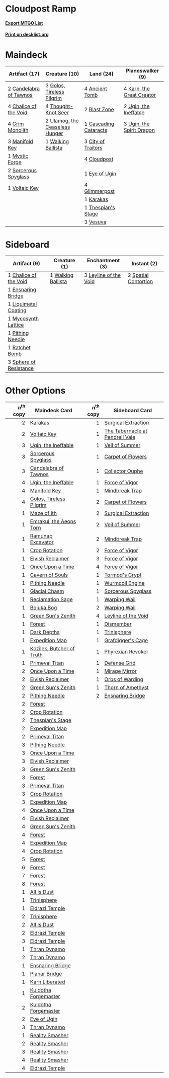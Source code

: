 # Cloudpost Ramp

#### [Export MTGO List](../collection/Cloudpost%20Ramp/Cloudpost%20Ramp.txt)
#### [Print on decklist.org](http://decklist.org/?deckmain=4%09Ancient%20Tomb%0A2%09Blast%20Zone%0A2%09Candelabra%20of%20Tawnos%0A1%09Cascading%20Cataracts%0A4%09Chalice%20of%20the%20Void%0A3%09City%20of%20Traitors%0A4%09Cloudpost%0A1%09Eye%20of%20Ugin%0A4%09Glimmerpost%0A3%09Golos,%20Tireless%20Pilgrim%0A4%09Grim%20Monolith%0A1%09Karakas%0A4%09Karn,%20the%20Great%20Creator%0A3%09Manifold%20Key%0A1%09Mystic%20Forge%0A2%09Sorcerous%20Spyglass%0A1%09Thespian's%20Stage%0A4%09Thought-Knot%20Seer%0A2%09Ugin,%20the%20Ineffable%0A3%09Ugin,%20the%20Spirit%20Dragon%0A2%09Ulamog,%20the%20Ceaseless%20Hunger%0A3%09Vesuva%0A1%09Voltaic%20Key%0A1%09Walking%20Ballista&deckside=1%09Chalice%20of%20the%20Void%0A1%09Ensnaring%20Bridge%0A3%09Leyline%20of%20the%20Void%0A1%09Liquimetal%20Coating%0A1%09Mycosynth%20Lattice%0A1%09Pithing%20Needle%0A1%09Ratchet%20Bomb%0A2%09Spatial%20Contortion%0A3%09Sphere%20of%20Resistance%0A1%09Walking%20Ballista)
# Maindeck

|                                         Artifact (17)                                          |                                              Creature (10)                                              |                                           Land (24)                                            |                                          Planeswalker (9)                                          |
|------------------------------------------------------------------------------------------------|---------------------------------------------------------------------------------------------------------|------------------------------------------------------------------------------------------------|----------------------------------------------------------------------------------------------------|
|2 [Candelabra of Tawnos](http://gatherer.wizards.com/Pages/Card/Details.aspx?multiverseid=999)  |3 [Golos, Tireless Pilgrim](http://gatherer.wizards.com/Pages/Card/Details.aspx?multiverseid=466980)     |4 [Ancient Tomb](http://gatherer.wizards.com/Pages/Card/Details.aspx?multiverseid=409567)       |4 [Karn, the Great Creator](http://gatherer.wizards.com/Pages/Card/Details.aspx?multiverseid=460928)|
|4 [Chalice of the Void](http://gatherer.wizards.com/Pages/Card/Details.aspx?multiverseid=442211)|4 [Thought-Knot Seer](http://gatherer.wizards.com/Pages/Card/Details.aspx?multiverseid=407519)           |2 [Blast Zone](http://gatherer.wizards.com/Pages/Card/Details.aspx?multiverseid=461171)         |2 [Ugin, the Ineffable](http://gatherer.wizards.com/Pages/Card/Details.aspx?multiverseid=460929)    |
|4 [Grim Monolith](http://gatherer.wizards.com/Pages/Card/Details.aspx?multiverseid=12626)       |2 [Ulamog, the Ceaseless Hunger](http://gatherer.wizards.com/Pages/Card/Details.aspx?multiverseid=402079)|1 [Cascading Cataracts](http://gatherer.wizards.com/Pages/Card/Details.aspx?multiverseid=426942)|3 [Ugin, the Spirit Dragon](http://gatherer.wizards.com/Pages/Card/Details.aspx?multiverseid=391948)|
|3 [Manifold Key](http://gatherer.wizards.com/Pages/Card/Details.aspx?multiverseid=466984)       |1 [Walking Ballista](http://gatherer.wizards.com/Pages/Card/Details.aspx?multiverseid=423848)            |3 [City of Traitors](http://gatherer.wizards.com/Pages/Card/Details.aspx?multiverseid=6168)     |                                                                                                    |
|1 [Mystic Forge](http://gatherer.wizards.com/Pages/Card/Details.aspx?multiverseid=466987)       |                                                                                                         |4 [Cloudpost](http://gatherer.wizards.com/Pages/Card/Details.aspx?multiverseid=49050)           |                                                                                                    |
|2 [Sorcerous Spyglass](http://gatherer.wizards.com/Pages/Card/Details.aspx?multiverseid=435407) |                                                                                                         |1 [Eye of Ugin](http://gatherer.wizards.com/Pages/Card/Details.aspx?multiverseid=409569)        |                                                                                                    |
|1 [Voltaic Key](http://gatherer.wizards.com/Pages/Card/Details.aspx?multiverseid=207889)        |                                                                                                         |4 [Glimmerpost](http://gatherer.wizards.com/Pages/Card/Details.aspx?multiverseid=209043)        |                                                                                                    |
|                                                                                                |                                                                                                         |1 [Karakas](http://gatherer.wizards.com/Pages/Card/Details.aspx?multiverseid=413782)            |                                                                                                    |
|                                                                                                |                                                                                                         |1 [Thespian's Stage](http://gatherer.wizards.com/Pages/Card/Details.aspx?multiverseid=366353)   |                                                                                                    |
|                                                                                                |                                                                                                         |3 [Vesuva](http://gatherer.wizards.com/Pages/Card/Details.aspx?multiverseid=113543)             |                                                                                                    |


# Sideboard

|                                          Artifact (9)                                          |                                        Creature (1)                                         |                                        Enchantment (3)                                         |                                          Instant (2)                                          |
|------------------------------------------------------------------------------------------------|---------------------------------------------------------------------------------------------|------------------------------------------------------------------------------------------------|-----------------------------------------------------------------------------------------------|
|1 [Chalice of the Void](http://gatherer.wizards.com/Pages/Card/Details.aspx?multiverseid=442211)|1 [Walking Ballista](http://gatherer.wizards.com/Pages/Card/Details.aspx?multiverseid=423848)|3 [Leyline of the Void](http://gatherer.wizards.com/Pages/Card/Details.aspx?multiverseid=107682)|2 [Spatial Contortion](http://gatherer.wizards.com/Pages/Card/Details.aspx?multiverseid=407518)|
|1 [Ensnaring Bridge](http://gatherer.wizards.com/Pages/Card/Details.aspx?multiverseid=15866)    |                                                                                             |                                                                                                |                                                                                               |
|1 [Liquimetal Coating](http://gatherer.wizards.com/Pages/Card/Details.aspx?multiverseid=389578) |                                                                                             |                                                                                                |                                                                                               |
|1 [Mycosynth Lattice](http://gatherer.wizards.com/Pages/Card/Details.aspx?multiverseid=446209)  |                                                                                             |                                                                                                |                                                                                               |
|1 [Pithing Needle](http://gatherer.wizards.com/Pages/Card/Details.aspx?multiverseid=129526)     |                                                                                             |                                                                                                |                                                                                               |
|1 [Ratchet Bomb](http://gatherer.wizards.com/Pages/Card/Details.aspx?multiverseid=370623)       |                                                                                             |                                                                                                |                                                                                               |
|3 [Sphere of Resistance](http://gatherer.wizards.com/Pages/Card/Details.aspx?multiverseid=6160) |                                                                                             |                                                                                                |                                                                                               |


# Other Options

|*n*<sup>th</sup> copy|                                           Maindeck Card                                            |*n*<sup>th</sup> copy|                                             Sideboard Card                                             |
|--------------------:|----------------------------------------------------------------------------------------------------|--------------------:|--------------------------------------------------------------------------------------------------------|
|                    2|[Karakas](http://gatherer.wizards.com/Pages/Card/Details.aspx?multiverseid=413782)                  |                    1|[Surgical Extraction](http://gatherer.wizards.com/Pages/Card/Details.aspx?multiverseid=397706)          |
|                    2|[Voltaic Key](http://gatherer.wizards.com/Pages/Card/Details.aspx?multiverseid=207889)              |                    1|[The Tabernacle at Pendrell Vale](http://gatherer.wizards.com/Pages/Card/Details.aspx?multiverseid=1690)|
|                    3|[Ugin, the Ineffable](http://gatherer.wizards.com/Pages/Card/Details.aspx?multiverseid=460929)      |                    1|[Veil of Summer](http://gatherer.wizards.com/Pages/Card/Details.aspx?multiverseid=466952)               |
|                    3|[Sorcerous Spyglass](http://gatherer.wizards.com/Pages/Card/Details.aspx?multiverseid=435407)       |                    1|[Carpet of Flowers](http://gatherer.wizards.com/Pages/Card/Details.aspx?multiverseid=5858)              |
|                    3|[Candelabra of Tawnos](http://gatherer.wizards.com/Pages/Card/Details.aspx?multiverseid=999)        |                    1|[Collector Ouphe](http://gatherer.wizards.com/Pages/Card/Details.aspx?multiverseid=464107)              |
|                    4|[Ugin, the Ineffable](http://gatherer.wizards.com/Pages/Card/Details.aspx?multiverseid=460929)      |                    1|[Force of Vigor](http://gatherer.wizards.com/Pages/Card/Details.aspx?multiverseid=464113)               |
|                    4|[Manifold Key](http://gatherer.wizards.com/Pages/Card/Details.aspx?multiverseid=466984)             |                    1|[Mindbreak Trap](http://gatherer.wizards.com/Pages/Card/Details.aspx?multiverseid=197532)               |
|                    4|[Golos, Tireless Pilgrim](http://gatherer.wizards.com/Pages/Card/Details.aspx?multiverseid=466980)  |                    2|[Carpet of Flowers](http://gatherer.wizards.com/Pages/Card/Details.aspx?multiverseid=5858)              |
|                    1|[Maze of Ith](http://gatherer.wizards.com/Pages/Card/Details.aspx?multiverseid=1824)                |                    2|[Surgical Extraction](http://gatherer.wizards.com/Pages/Card/Details.aspx?multiverseid=397706)          |
|                    1|[Emrakul, the Aeons Torn](http://gatherer.wizards.com/Pages/Card/Details.aspx?multiverseid=397905)  |                    2|[Veil of Summer](http://gatherer.wizards.com/Pages/Card/Details.aspx?multiverseid=466952)               |
|                    1|[Ramunap Excavator](http://gatherer.wizards.com/Pages/Card/Details.aspx?multiverseid=430818)        |                    2|[Mindbreak Trap](http://gatherer.wizards.com/Pages/Card/Details.aspx?multiverseid=197532)               |
|                    1|[Crop Rotation](http://gatherer.wizards.com/Pages/Card/Details.aspx?multiverseid=417430)            |                    2|[Force of Vigor](http://gatherer.wizards.com/Pages/Card/Details.aspx?multiverseid=464113)               |
|                    1|[Elvish Reclaimer](http://gatherer.wizards.com/Pages/Card/Details.aspx?multiverseid=466923)         |                    3|[Force of Vigor](http://gatherer.wizards.com/Pages/Card/Details.aspx?multiverseid=464113)               |
|                    1|[Once Upon a Time](http://gatherer.wizards.com/Pages/Card/Details.aspx?multiverseid=473131)         |                    4|[Force of Vigor](http://gatherer.wizards.com/Pages/Card/Details.aspx?multiverseid=464113)               |
|                    1|[Cavern of Souls](http://gatherer.wizards.com/Pages/Card/Details.aspx?multiverseid=278058)          |                    1|[Tormod's Crypt](http://gatherer.wizards.com/Pages/Card/Details.aspx?multiverseid=389723)               |
|                    1|[Pithing Needle](http://gatherer.wizards.com/Pages/Card/Details.aspx?multiverseid=129526)           |                    1|[Wurmcoil Engine](http://gatherer.wizards.com/Pages/Card/Details.aspx?multiverseid=389756)              |
|                    1|[Glacial Chasm](http://gatherer.wizards.com/Pages/Card/Details.aspx?multiverseid=2752)              |                    1|[Sorcerous Spyglass](http://gatherer.wizards.com/Pages/Card/Details.aspx?multiverseid=435407)           |
|                    1|[Reclamation Sage](http://gatherer.wizards.com/Pages/Card/Details.aspx?multiverseid=389651)         |                    1|[Warping Wail](http://gatherer.wizards.com/Pages/Card/Details.aspx?multiverseid=407522)                 |
|                    1|[Bojuka Bog](http://gatherer.wizards.com/Pages/Card/Details.aspx?multiverseid=376269)               |                    2|[Warping Wail](http://gatherer.wizards.com/Pages/Card/Details.aspx?multiverseid=407522)                 |
|                    1|[Green Sun's Zenith](http://gatherer.wizards.com/Pages/Card/Details.aspx?multiverseid=413711)       |                    4|[Leyline of the Void](http://gatherer.wizards.com/Pages/Card/Details.aspx?multiverseid=107682)          |
|                    1|[Forest](http://gatherer.wizards.com/Pages/Card/Details.aspx?multiverseid=439860)                   |                    1|[Dismember](http://gatherer.wizards.com/Pages/Card/Details.aspx?multiverseid=382182)                    |
|                    1|[Dark Depths](http://gatherer.wizards.com/Pages/Card/Details.aspx?multiverseid=121155)              |                    1|[Trinisphere](http://gatherer.wizards.com/Pages/Card/Details.aspx?multiverseid=43545)                   |
|                    1|[Expedition Map](http://gatherer.wizards.com/Pages/Card/Details.aspx?multiverseid=397742)           |                    1|[Grafdigger's Cage](http://gatherer.wizards.com/Pages/Card/Details.aspx?multiverseid=278452)            |
|                    1|[Kozilek, Butcher of Truth](http://gatherer.wizards.com/Pages/Card/Details.aspx?multiverseid=397668)|                    1|[Phyrexian Revoker](http://gatherer.wizards.com/Pages/Card/Details.aspx?multiverseid=383343)            |
|                    1|[Primeval Titan](http://gatherer.wizards.com/Pages/Card/Details.aspx?multiverseid=438749)           |                    1|[Defense Grid](http://gatherer.wizards.com/Pages/Card/Details.aspx?multiverseid=45481)                  |
|                    2|[Once Upon a Time](http://gatherer.wizards.com/Pages/Card/Details.aspx?multiverseid=473131)         |                    1|[Mirage Mirror](http://gatherer.wizards.com/Pages/Card/Details.aspx?multiverseid=430854)                |
|                    2|[Elvish Reclaimer](http://gatherer.wizards.com/Pages/Card/Details.aspx?multiverseid=466923)         |                    1|[Orbs of Warding](http://gatherer.wizards.com/Pages/Card/Details.aspx?multiverseid=398551)              |
|                    2|[Green Sun's Zenith](http://gatherer.wizards.com/Pages/Card/Details.aspx?multiverseid=413711)       |                    1|[Thorn of Amethyst](http://gatherer.wizards.com/Pages/Card/Details.aspx?multiverseid=140166)            |
|                    2|[Pithing Needle](http://gatherer.wizards.com/Pages/Card/Details.aspx?multiverseid=129526)           |                    2|[Ensnaring Bridge](http://gatherer.wizards.com/Pages/Card/Details.aspx?multiverseid=15866)              |
|                    2|[Forest](http://gatherer.wizards.com/Pages/Card/Details.aspx?multiverseid=439860)                   |                     |                                                                                                        |
|                    2|[Crop Rotation](http://gatherer.wizards.com/Pages/Card/Details.aspx?multiverseid=417430)            |                     |                                                                                                        |
|                    2|[Thespian's Stage](http://gatherer.wizards.com/Pages/Card/Details.aspx?multiverseid=366353)         |                     |                                                                                                        |
|                    2|[Expedition Map](http://gatherer.wizards.com/Pages/Card/Details.aspx?multiverseid=397742)           |                     |                                                                                                        |
|                    2|[Primeval Titan](http://gatherer.wizards.com/Pages/Card/Details.aspx?multiverseid=438749)           |                     |                                                                                                        |
|                    3|[Pithing Needle](http://gatherer.wizards.com/Pages/Card/Details.aspx?multiverseid=129526)           |                     |                                                                                                        |
|                    3|[Once Upon a Time](http://gatherer.wizards.com/Pages/Card/Details.aspx?multiverseid=473131)         |                     |                                                                                                        |
|                    3|[Elvish Reclaimer](http://gatherer.wizards.com/Pages/Card/Details.aspx?multiverseid=466923)         |                     |                                                                                                        |
|                    3|[Green Sun's Zenith](http://gatherer.wizards.com/Pages/Card/Details.aspx?multiverseid=413711)       |                     |                                                                                                        |
|                    3|[Forest](http://gatherer.wizards.com/Pages/Card/Details.aspx?multiverseid=439860)                   |                     |                                                                                                        |
|                    3|[Primeval Titan](http://gatherer.wizards.com/Pages/Card/Details.aspx?multiverseid=438749)           |                     |                                                                                                        |
|                    3|[Crop Rotation](http://gatherer.wizards.com/Pages/Card/Details.aspx?multiverseid=417430)            |                     |                                                                                                        |
|                    3|[Expedition Map](http://gatherer.wizards.com/Pages/Card/Details.aspx?multiverseid=397742)           |                     |                                                                                                        |
|                    4|[Once Upon a Time](http://gatherer.wizards.com/Pages/Card/Details.aspx?multiverseid=473131)         |                     |                                                                                                        |
|                    4|[Elvish Reclaimer](http://gatherer.wizards.com/Pages/Card/Details.aspx?multiverseid=466923)         |                     |                                                                                                        |
|                    4|[Green Sun's Zenith](http://gatherer.wizards.com/Pages/Card/Details.aspx?multiverseid=413711)       |                     |                                                                                                        |
|                    4|[Forest](http://gatherer.wizards.com/Pages/Card/Details.aspx?multiverseid=439860)                   |                     |                                                                                                        |
|                    4|[Expedition Map](http://gatherer.wizards.com/Pages/Card/Details.aspx?multiverseid=397742)           |                     |                                                                                                        |
|                    4|[Crop Rotation](http://gatherer.wizards.com/Pages/Card/Details.aspx?multiverseid=417430)            |                     |                                                                                                        |
|                    5|[Forest](http://gatherer.wizards.com/Pages/Card/Details.aspx?multiverseid=439860)                   |                     |                                                                                                        |
|                    6|[Forest](http://gatherer.wizards.com/Pages/Card/Details.aspx?multiverseid=439860)                   |                     |                                                                                                        |
|                    7|[Forest](http://gatherer.wizards.com/Pages/Card/Details.aspx?multiverseid=439860)                   |                     |                                                                                                        |
|                    8|[Forest](http://gatherer.wizards.com/Pages/Card/Details.aspx?multiverseid=439860)                   |                     |                                                                                                        |
|                    1|[All Is Dust](http://gatherer.wizards.com/Pages/Card/Details.aspx?multiverseid=397750)              |                     |                                                                                                        |
|                    1|[Trinisphere](http://gatherer.wizards.com/Pages/Card/Details.aspx?multiverseid=43545)               |                     |                                                                                                        |
|                    1|[Eldrazi Temple](http://gatherer.wizards.com/Pages/Card/Details.aspx?multiverseid=401710)           |                     |                                                                                                        |
|                    2|[Trinisphere](http://gatherer.wizards.com/Pages/Card/Details.aspx?multiverseid=43545)               |                     |                                                                                                        |
|                    2|[All Is Dust](http://gatherer.wizards.com/Pages/Card/Details.aspx?multiverseid=397750)              |                     |                                                                                                        |
|                    2|[Eldrazi Temple](http://gatherer.wizards.com/Pages/Card/Details.aspx?multiverseid=401710)           |                     |                                                                                                        |
|                    3|[Eldrazi Temple](http://gatherer.wizards.com/Pages/Card/Details.aspx?multiverseid=401710)           |                     |                                                                                                        |
|                    1|[Thran Dynamo](http://gatherer.wizards.com/Pages/Card/Details.aspx?multiverseid=220506)             |                     |                                                                                                        |
|                    2|[Thran Dynamo](http://gatherer.wizards.com/Pages/Card/Details.aspx?multiverseid=220506)             |                     |                                                                                                        |
|                    1|[Ensnaring Bridge](http://gatherer.wizards.com/Pages/Card/Details.aspx?multiverseid=15866)          |                     |                                                                                                        |
|                    1|[Planar Bridge](http://gatherer.wizards.com/Pages/Card/Details.aspx?multiverseid=423838)            |                     |                                                                                                        |
|                    1|[Karn Liberated](http://gatherer.wizards.com/Pages/Card/Details.aspx?multiverseid=397828)           |                     |                                                                                                        |
|                    1|[Kuldotha Forgemaster](http://gatherer.wizards.com/Pages/Card/Details.aspx?multiverseid=215098)     |                     |                                                                                                        |
|                    2|[Kuldotha Forgemaster](http://gatherer.wizards.com/Pages/Card/Details.aspx?multiverseid=215098)     |                     |                                                                                                        |
|                    2|[Eye of Ugin](http://gatherer.wizards.com/Pages/Card/Details.aspx?multiverseid=409569)              |                     |                                                                                                        |
|                    3|[Thran Dynamo](http://gatherer.wizards.com/Pages/Card/Details.aspx?multiverseid=220506)             |                     |                                                                                                        |
|                    1|[Reality Smasher](http://gatherer.wizards.com/Pages/Card/Details.aspx?multiverseid=407517)          |                     |                                                                                                        |
|                    2|[Reality Smasher](http://gatherer.wizards.com/Pages/Card/Details.aspx?multiverseid=407517)          |                     |                                                                                                        |
|                    3|[Reality Smasher](http://gatherer.wizards.com/Pages/Card/Details.aspx?multiverseid=407517)          |                     |                                                                                                        |
|                    4|[Reality Smasher](http://gatherer.wizards.com/Pages/Card/Details.aspx?multiverseid=407517)          |                     |                                                                                                        |
|                    4|[Eldrazi Temple](http://gatherer.wizards.com/Pages/Card/Details.aspx?multiverseid=401710)           |                     |                                                                                                        |

